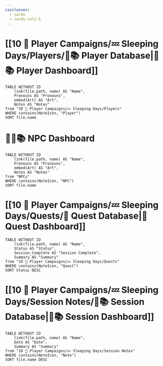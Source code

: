 ```yaml
---
cssclasses:
  - cards
  - cards-cols-5
---
```


# [[10 🧙 Player Campaigns/💤 Sleeping Days/Players/🧙📚 Player Database|🧙📚 Player Dashboard]]
```dataview
TABLE WITHOUT ID 
	link(file.path, name) AS "Name", 
	Pronouns AS "Pronouns",
	embed(Art) AS "Art",
	Notes AS "Notes"
from "10 🧙 Player Campaigns/💤 Sleeping Days/Players"
WHERE contains(NoteIcon, "Player")
SORT file.name
```

# 👨‍🌾📚 NPC Dashboard
```dataview
TABLE WITHOUT ID 
	link(file.path, name) AS "Name", 
	Pronouns AS "Pronouns",
	embed(Art) AS "Art",
	Notes AS "Notes"
from "NPCs"
WHERE contains(NoteIcon, "NPC")
SORT file.name
```

# [[10 🧙 Player Campaigns/💤 Sleeping Days/Quests/🎯 Quest Database|🎯 Quest Dashboard]]
```dataview
TABLE WITHOUT ID 
	link(file.path, name) AS "Name",
	Status AS "Status",
	Session_Complete AS "Session Complete",
	Summary AS "Summary"
from "10 🧙 Player Campaigns/💤 Sleeping Days/Quests"
WHERE contains(NoteIcon, "Quest")
SORT Status DESC
```

# [[10 🧙 Player Campaigns/💤 Sleeping Days/Session Notes/🧻📚 Session Database|🧻📚 Session Dashboard]]
```dataview
TABLE WITHOUT ID 
	link(file.path, name) AS "Name", 
	Date AS "Date",
	Summary AS "Summary"
from "10 🧙 Player Campaigns/💤 Sleeping Days/Session Notes"
WHERE contains(NoteIcon, "Note")
SORT file.name DESC
```
